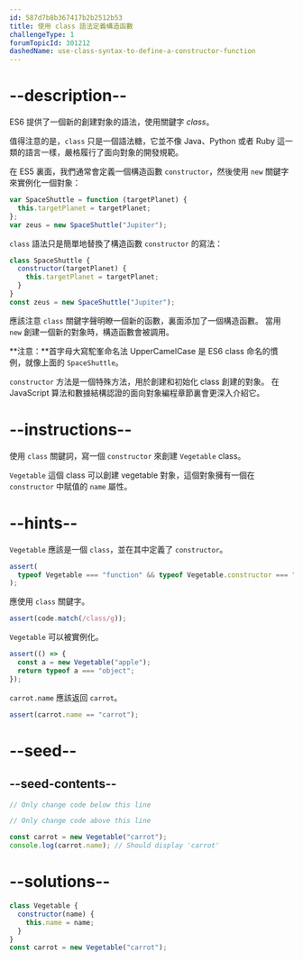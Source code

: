 ```yaml
---
id: 587d7b8b367417b2b2512b53
title: 使用 class 語法定義構造函數
challengeType: 1
forumTopicId: 301212
dashedName: use-class-syntax-to-define-a-constructor-function
---
```


# --description--

ES6 提供了一個新的創建對象的語法，使用關鍵字 <dfn>class</dfn>。

值得注意的是，`class` 只是一個語法糖，它並不像 Java、Python 或者 Ruby 這一類的語言一樣，嚴格履行了面向對象的開發規範。

在 ES5 裏面，我們通常會定義一個構造函數 `constructor`，然後使用 `new` 關鍵字來實例化一個對象：

```js
var SpaceShuttle = function (targetPlanet) {
  this.targetPlanet = targetPlanet;
};
var zeus = new SpaceShuttle("Jupiter");
```

`class` 語法只是簡單地替換了構造函數 `constructor` 的寫法：

```js
class SpaceShuttle {
  constructor(targetPlanet) {
    this.targetPlanet = targetPlanet;
  }
}
const zeus = new SpaceShuttle("Jupiter");
```

應該注意 `class` 關鍵字聲明瞭一個新的函數，裏面添加了一個構造函數。 當用 `new` 創建一個新的對象時，構造函數會被調用。

**注意：**首字母大寫駝峯命名法 UpperCamelCase 是 ES6 class 命名的慣例，就像上面的 `SpaceShuttle`。

`constructor` 方法是一個特殊方法，用於創建和初始化 class 創建的對象。 在 JavaScript 算法和數據結構認證的面向對象編程章節裏會更深入介紹它。

# --instructions--

使用 `class` 關鍵詞，寫一個 `constructor` 來創建 `Vegetable` class。

`Vegetable` 這個 class 可以創建 vegetable 對象，這個對象擁有一個在 `constructor` 中賦值的 `name` 屬性。

# --hints--

`Vegetable` 應該是一個 `class`，並在其中定義了 `constructor`。

```js
assert(
  typeof Vegetable === "function" && typeof Vegetable.constructor === "function"
);
```

應使用 `class` 關鍵字。

```js
assert(code.match(/class/g));
```

`Vegetable` 可以被實例化。

```js
assert(() => {
  const a = new Vegetable("apple");
  return typeof a === "object";
});
```

`carrot.name` 應該返回 `carrot`。

```js
assert(carrot.name == "carrot");
```

# --seed--

## --seed-contents--

```js
// Only change code below this line

// Only change code above this line

const carrot = new Vegetable("carrot");
console.log(carrot.name); // Should display 'carrot'
```

# --solutions--

```js
class Vegetable {
  constructor(name) {
    this.name = name;
  }
}
const carrot = new Vegetable("carrot");
```

